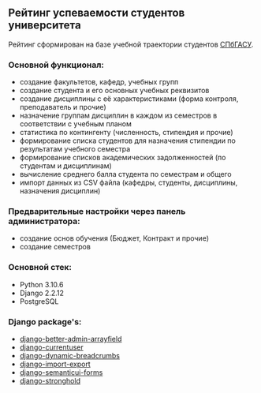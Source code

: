 ## Рейтинг успеваемости студентов университета

Рейтинг сформирован на базе учебной траектории студентов [СПбГАСУ](https://spbgasu.ru).

### **Основной функционал:**
- создание факультетов, кафедр, учебных групп
- создание студента и его основных учебных реквизитов
- создание дисциплины с её характеристиками (форма контроля, преподаватель и прочие)
- назначение группам дисциплин в каждом из семестров в соответствии с учебным планом
- статистика по контингенту (численность, стипендия и прочие)
- формирование списка студентов для назначения стипендии по результатам учебного семестра
- формирование списков академических задолженностей (по студентам и дисциплинам)
- вычисление среднего балла студента по семестрам и общего
- импорт данных из CSV файла (кафедры, студенты, дисциплины, назначения дисциплин)

### **Предварительные настройки через панель администратора:**
- создание основ обучения (Бюджет, Контракт и прочие)
- создание семестров

### **Основной стек:**
- Python 3.10.6
- Django 2.2.12
- PostgreSQL

### **Django package's:**
- [django-better-admin-arrayfield](https://github.com/gradam/django-better-admin-arrayfield)
- [django-currentuser](https://github.com/PaesslerAG/django-currentuser)
- [django-dynamic-breadcrumbs](https://github.com/marcanuy/django-dynamic-breadcrumbs)
- [django-import-export](https://github.com/django-import-export/django-import-export)
- [django-semanticui-forms](https://github.com/michaelmob/django-semanticui-forms)
- [django-stronghold](https://github.com/mgrouchy/django-stronghold)
